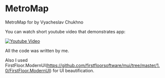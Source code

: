 # MetroMap
MetroMap for by Vyacheslav Chukhno

You can watch short youtube video that demonstrates app:

[![Youtube Video](https://img.youtube.com/vi/vHXjgVbwGv8/0.jpg)](https://www.youtube.com/watch?v=vHXjgVbwGv8)

All the code was written by me. 

Also I used FirstFloor.ModernUI(https://github.com/firstfloorsoftware/mui/tree/master/1.0/FirstFloor.ModernUI) for UI beautification.
